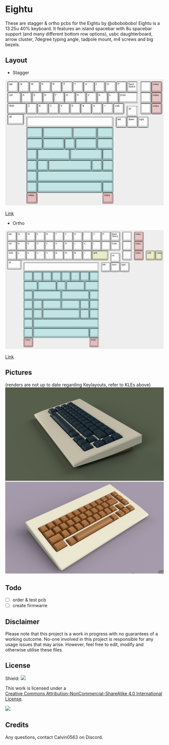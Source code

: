 # Eightu

These are stagger & ortho pcbs for the Eightu by @obobobobo!
Eightu is a 13.25u 40% keyboard. It features an island spacebar with 8u spacebar support (and many different bottom row options), usbc daughterboard, arrow cluster, 7degree typing angle, tadpole mount, m4 screws and big bezels.

## Layout

- Stagger

![](https://github.com/calvin-mcd/Eightu/blob/main/Images/stagger.png)

[Link](http://www.keyboard-layout-editor.com/#/gists/97695b20dd87207f9ccde1adff4b1bca)

- Ortho

![](https://github.com/calvin-mcd/Eightu/blob/main/Images/ortho.png)

[Link](http://www.keyboard-layout-editor.com/#/gists/30d9483fe7658ad6d1901818d84a543f)

## Pictures

(renders are not up to date regarding Keylayouts, refer to KLEs above)
![](https://github.com/calvin-mcd/Eightu/blob/main/Images/eightu_stagger.jpg)
![](https://github.com/calvin-mcd/Eightu/blob/main/Images/eightu_ortho.png)

## Todo

- [ ] order & test pcb
- [ ] create firmwarre

## Disclaimer

Please note that this project is a work in progress with no guarantees of a working outcome. No-one involved in this project is responsible for any usage issues that may arise. However, feel free to edit, modify and otherwise utilise these files.

## License

Shield: [![](https://img.shields.io/badge/License-CC%20BY--NC--SA%204.0-lightgrey.svg)](http://creativecommons.org/licenses/by-nc-sa/4.0/)

This work is licensed under a  
[Creative Commons Attribution-NonCommercial-ShareAlike 4.0 International License](http://creativecommons.org/licenses/by-nc-sa/4.0/).

[![](https://licensebuttons.net/l/by-nc-sa/4.0/88x31.png)](http://creativecommons.org/licenses/by-nc-sa/4.0/)

## Credits

Any questions, contact Calvin0563 on Discord. 
